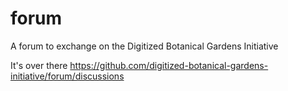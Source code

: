 # forum
A forum to exchange on the Digitized Botanical Gardens Initiative

It's over there https://github.com/digitized-botanical-gardens-initiative/forum/discussions

